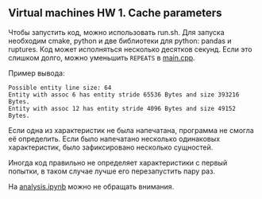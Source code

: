 ## Virtual machines HW 1. Cache parameters

Чтобы запустить код, можно использовать run.sh. Для запуска необходим cmake, python и две библиотеки для python:
pandas и ruptures. Код может исполняться несколько десятков секунд. Если это слишком долго, можно уменьшить `REPEATS` 
в [main.cpp](main.cpp).

Пример вывода:
```
Possible entity line size: 64
Entity with assoc 6 has entity stride 65536 Bytes and size 393216 Bytes.
Entity with assoc 12 has entity stride 4096 Bytes and size 49152 Bytes.
```

Если одна из характеристик не была напечатана, программа не смогла её определить. 
Если было напечатано несколько одинаковых характеристик, было зафиксировано несколько сущностей.

Иногда код правильно не определяет характеристики с первый попытки, в таком случае лучше его перезапустить пару раз.

На [analysis.ipynb](analysis.ipynb) можно не обращать внимания.
